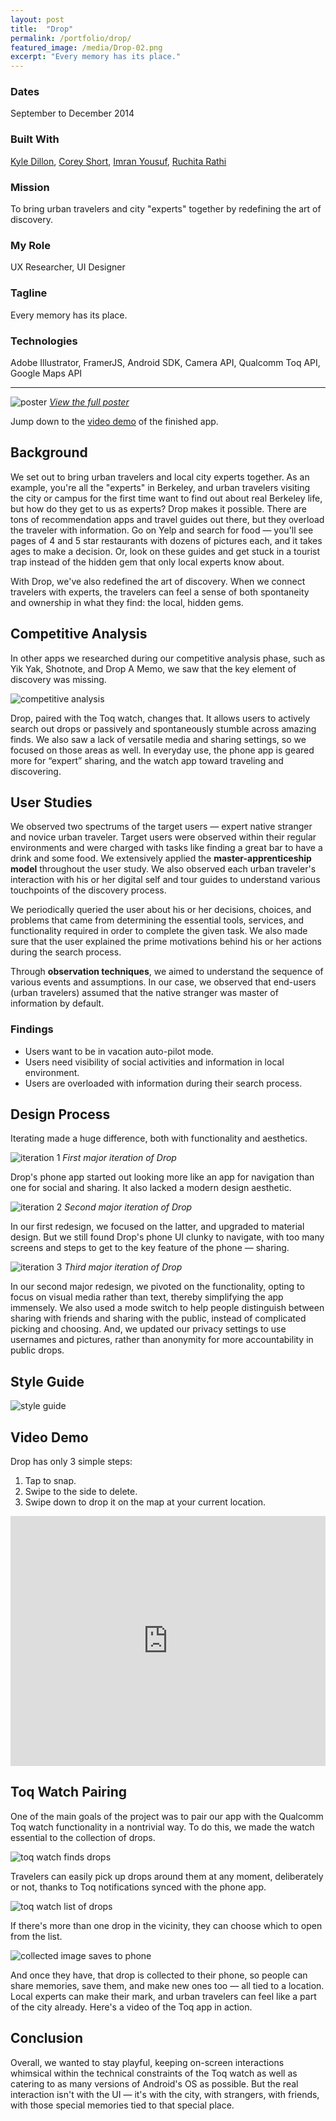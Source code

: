 ```yaml
---
layout: post
title:  "Drop"
permalink: /portfolio/drop/
featured_image: /media/Drop-02.png
excerpt: "Every memory has its place."
---
```


### Dates
September to December 2014

### Built With
[Kyle Dillon](http://kylejamesdillon.com/), [Corey Short](https://www.linkedin.com/in/coreyshort), [Imran Yousuf](https://www.linkedin.com/in/imranmyousuf), [Ruchita Rathi](http://people.ischool.berkeley.edu/~ruchitarathi/)

### Mission
To bring urban travelers and city "experts" together by redefining the art of discovery.

### My Role
UX Researcher, UI Designer

### Tagline
Every memory has its place.

### Technologies
Adobe Illustrator, FramerJS, Android SDK, Camera API, Qualcomm Toq API, Google Maps API

---

<!-- <img src="https://hackster.imgix.net/uploads/image/file/23893/000_Final_Presentation.004.png?w=1280&h=960&fit=clip&s=8b8082f9f115c1cc87e880950924a092" class="lazyload" title="team card"/> -->

![poster](/media/DropPoster.jpg)
*[View the full poster](/media/DropPoster.jpg)*

Jump down to the [video demo](#video-demo) of the finished app.

## Background

We set out to bring urban travelers and local city experts together. As an example, you're all the "experts" in Berkeley, and urban travelers visiting the city or campus for the first time want to find out about real Berkeley life, but how do they get to us as experts? Drop makes it possible. There are tons of recommendation apps and travel guides out there, but they overload the traveler with information. Go on Yelp and search for food — you'll see pages of 4 and 5 star restaurants with dozens of pictures each, and it takes ages to make a decision. Or, look on these guides and get stuck in a tourist trap instead of the hidden gem that only local experts know about.

With Drop, we've also redefined the art of discovery. When we connect travelers with experts, the travelers can feel a sense of both spontaneity and ownership in what they find: the local, hidden gems.

## Competitive Analysis
In other apps we researched during our competitive analysis phase, such as Yik Yak, Shotnote, and Drop A Memo, we saw that the key element of discovery was missing.

<img src="https://hackster.imgix.net/uploads/image/file/23897/000_Final_Presentation.008.png?w=1280&h=960&fit=clip&s=5260d7c623cf9fbfcc3fa9773dfa0c5e" class="lazyload" title="competitive analysis"/>

Drop, paired with the Toq watch, changes that. It allows users to actively search out drops or passively and spontaneously stumble across amazing finds.  We also saw a lack of versatile media and sharing settings, so we focused on those areas as well. In everyday use, the phone app is geared more for “expert” sharing, and the watch app toward traveling and discovering.

## User Studies
We observed two spectrums of the target users — expert native stranger and novice urban traveler. Target users were observed within their regular environments and were charged with tasks like finding a great bar to have a drink and some food. We extensively applied the **master-apprenticeship model** throughout the user study. We also observed each urban traveler's interaction with his or her digital self and tour guides to understand various touchpoints of the discovery process.

We periodically queried the user about his or her decisions, choices, and problems that came from determining the essential tools, services, and functionality required in order to complete the given task. We also made sure that the user explained the prime motivations behind his or her actions during the search process.

Through **observation techniques**, we aimed to understand the sequence of various events and assumptions. In our case, we observed that end-users (urban travelers) assumed that the native stranger was master of information by default.

### Findings

  - Users want to be in vacation auto-pilot mode.
  - Users need visibility of social activities and information in local environment.
  - Users are overloaded with information during their search process.

## Design Process
Iterating made a huge difference, both with functionality and aesthetics.

![iteration 1](https://hackster.imgix.net/uploads/image/file/23899/000_Final_Presentation.010.png?w=1280&h=960&fit=clip&s=7c69c18012381ce21d7d6beef7403fae)
*First major iteration of Drop*

Drop's phone app started out looking more like an app for navigation than one for social and sharing. It also lacked a modern design aesthetic.

![iteration 2](https://hackster.imgix.net/uploads/image/file/23900/000_Final_Presentation.011.png?w=1280&h=960&fit=clip&s=155413270870b306cf98667f9d663b39)
*Second major iteration of Drop*

In our first redesign, we focused on the latter, and upgraded to material design. But we still found Drop's phone UI clunky to navigate, with too many screens and steps to get to the key feature of the phone — sharing.

![iteration 3](https://hackster.imgix.net/uploads/image/file/23902/000_Final_Presentation.012.png?w=1280&h=960&fit=clip&s=f8014d02702a274ea3faf0a75aa7099e)
*Third major iteration of Drop*

In our second major redesign, we pivoted on the functionality, opting to focus on visual media rather than text, thereby simplifying the app immensely. We also used a mode switch to help people distinguish between sharing with friends and sharing with the public, instead of complicated picking and choosing. And, we updated our privacy settings to use usernames and pictures, rather than anonymity for more accountability in public drops.

## Style Guide

![style guide](/media/drop-style-guide.png)

## Video Demo

Drop has only 3 simple steps:

  1. Tap to snap.
  2. Swipe to the side to delete.
  3. Swipe down to drop it on the map at your current location.

<iframe width="100%" height="400" src="https://www.youtube.com/embed/5SuNIhkemUw?rel=0&amp;showinfo=0" frameborder="0" allowfullscreen></iframe>

## Toq Watch Pairing

One of the main goals of the project was to pair our app with the Qualcomm Toq watch functionality in a nontrivial way. To do this, we made the watch essential to the collection of drops.

![toq watch finds drops](https://hackster.imgix.net/uploads/image/file/23907/000_Final_Presentation.017.png?w=1280&h=960&fit=clip&s=ea3e5ba85caf44021b71f3b592c03971)

Travelers can easily pick up drops around them at any moment, deliberately or not, thanks to Toq notifications synced with the phone app.

![toq watch list of drops](https://hackster.imgix.net/uploads/image/file/23908/000_Final_Presentation.018.png?w=1280&h=960&fit=clip&s=08f4c198e0a425dc2f54e4f274439e8e)

If there's more than one drop in the vicinity, they can choose which to open from the list.

![collected image saves to phone](https://hackster.imgix.net/uploads/image/file/23913/000_Final_Presentation.020.png?w=1280&h=960&fit=clip&s=23ccc6a10d64fb896748397c179339ae)

And once they have, that drop is collected to their phone, so people can share memories, save them, and make new ones too — all tied to a location. Local experts can make their mark, and urban travelers can feel like a part of the city already. Here's a video of the Toq app in action.

## Conclusion

Overall, we wanted to stay playful, keeping on-screen interactions whimsical within the technical constraints of the Toq watch as well as catering to as many versions of Android's OS as possible. But the real interaction isn't with the UI — it's with the city, with strangers, with friends, with those special memories tied to that special place.
